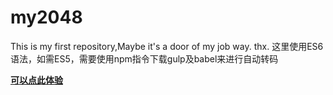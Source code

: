# my2048
This is my first repository,Maybe it's a door of my job way.
thx.
这里使用ES6语法，如需ES5，需要使用npm指令下载gulp及babel来进行自动转码


 [**可以点此体验**](https://nooraq.github.io/origin-2048/)
